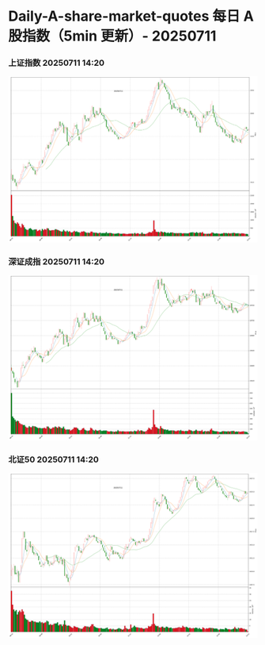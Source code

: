 
# Daily-A-share-market-quotes 每日 A 股指数（5min 更新）- 20250711

### 上证指数 20250711 14:20
![](./fig/2025/7/20250711-sh000001.png)

### 深证成指 20250711 14:20
![](./fig/2025/7/20250711-sz399001.png)

### 北证50 20250711 14:20
![](./fig/2025/7/20250711-bj899050.png)
